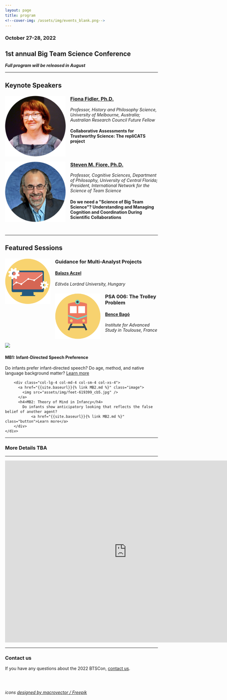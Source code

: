```yaml
---
layout: page
title: program
<!--cover-img: /assets/img/events_blank.png-->
---
```



### October 27-28, 2022 
## 1st annual Big Team Science Conference

<b><i>Full program will be released in August</i></b>

***
## Keynote Speakers

<section>
  <a href="https://findanexpert.unimelb.edu.au/profile/3224-fiona-fidler#"><img src="/assets/img/FidlerHeadshot.png" alt="Fiona Fidler, Ph.D." width="200" height="200" style="float: left; margin-right: 15px;"></a>
  <h3><a href="https://findanexpert.unimelb.edu.au/profile/3224-fiona-fidler#">Fiona Fidler, Ph.D.</a></h3>
  <i>Professor, History and Philosophy Science, University of Melbourne, Australia; Australian Research Council Future Fellow</i>
  <h4>Collaborative Assessments for Trustworthy Science: The repliCATS project</h4>
</section>
<br>
<section>
  <a href="https://csl.ist.ucf.edu/People"><img src="/assets/img/FioreHeadshot.png" alt="Steven M. Fiore, Ph.D." width="200" height="200" style="float: left; margin-right: 15px;"></a>
  <h3><a href="https://csl.ist.ucf.edu/People">Steven M. Fiore, Ph.D.</a></h3>
  <i>Professor, Cognitive Sciences, Department of Philosophy, University of Central Florida; President, International Network for the Science of Team Science</i>
  <h4>Do we need a "Science of Big Team Science"?  Understanding and Managing Cognition and Coordination During Scientific Collaborations</h4>
</section>
<br>

***
## Featured Sessions
<div class="container-fluid">
  <div class="row justify-content-around">
    <div class="col-sm-3">
      <a href="https://www.nature.com/articles/d41586-022-01332-8"><img src="/assets/img/analysis.png" alt="analysis" width="150" height="150" style="float: left; margin-right: 15px;"></a>
      <h3>Guidance for Multi-Analyst Projects</h3>
      <h4><a href="http://decisionlab.elte.hu/members/balazs-aczel/">Balazs Aczel</a></h4>
      <i>Eötvös Loránd University, Hungary</i>
    </div>
    <div class="col=sm-9">
      <a href="https://psysciacc.org/006-trolley-problem/"><img src="/assets/img/trolley.png" alt="trolley" width="150" height="150" style="float: left; margin-right: 15px;"></a>
      <h3>PSA 006: The Trolley Problem</h3>
      <h4><a href="https://www.iast.fr/people/bence-bago">Bence Bagó</a></h4>
      <i>Institute for Advanced Study in Toulouse, France</i>
    </div>
  </div>
</div>


<!--
      <a href=""><img src="/assets/img/tools.png" alt="tools" width="150" height="150" style="float: left; margin-right: 15px;"></a>
      <h3>Panel: Big Team Science Infrastructure</h3>
      <h4><a href="https://www.aggieerin.com/page/about/">Erin Buchanan</a>: Canvas for BTS</h4>
      <i>Harrisburg University of Science and Technology, United States</i>
      <h4><a href="https://www.sydney.edu.au/science/about/our-people/academic-staff/alex-holcombe.html">Alex O. Holcombe</a>: co-creator of <i>tenzing</i></h4>
      <i>University of Sydney, Australia</i>
      <h4>and others (TBA)</h4>
-->    


<br>

<br>



<div class="container">
    <div class="row justify-content-around">
        <div class="col-sm-3">
          <a href="{{site.baseurl}}{% link MB1.md %}" class="image">
            <img src="assets/img/feet-619399_cb1.jpg" />
          </a>
          <h4>MB1: Infant-Directed Speech Preference</h4>
            Do infants prefer infant-directed speech? Do age, method, and native language background matter?
              <a href="{{site.baseurl}}{% link MB1.md %}" class="button">Learn more</a>
        </div>

        <div class="col-lg-4 col-md-4 col-sm-4 col-xs-4">
          <a href="{{site.baseurl}}{% link MB2.md %}" class="image">
            <img src="assets/img/feet-619399_cb5.jpg" />
          </a>
          <h4>MB2: Theory of Mind in Infancy</h4>
            Do infants show anticipatory looking that reflects the false belief of another agent?
                <a href="{{site.baseurl}}{% link MB2.md %}" class="button">Learn more</a>
        </div>
  	</div>
</div>

***
### More Details TBA

***
<iframe src="https://calendar.google.com/calendar/embed?src=bigteamscienceconference%40gmail.com&ctz=America%2FLos_Angeles" style="border: 0" width="800" height="600" frameborder="0" scrolling="no"></iframe>

***

### Contact us
If you have any questions about the 2022 BTSCon, [contact us](mailto:bigteamscienceconference@gmail.com).

<br>
<br>

*icons <a href="http://www.freepik.com">designed by macrovector / Freepik</a>*